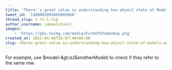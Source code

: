 ```yaml
---
title: 'There''s great value in understanding how object state of Models works. This is mostly relevant in (Feature) tests because they touch many parts of your codebase in one PHP/Laravel App state'
tweet_id: '1308082893865005068'
thread_slug: 1-rt-1-tip
author_username: samuelstancl
images:
    - 'https://pbs.twimg.com/media/Eic9xP2XsAoo8ay.png'
created_at: 2021-04-06T16:07:40+00:00
slug: theres-great-value-in-understanding-how-object-state-of-models-works-this-is-mostly-relevant-in-feature-tests-because-they-touch-many-parts-of-your-codebase-in-one-phplaravel-app-state
---
```


For example, use $model-&gt;is($anotherModel) to check if they refer to the same row.